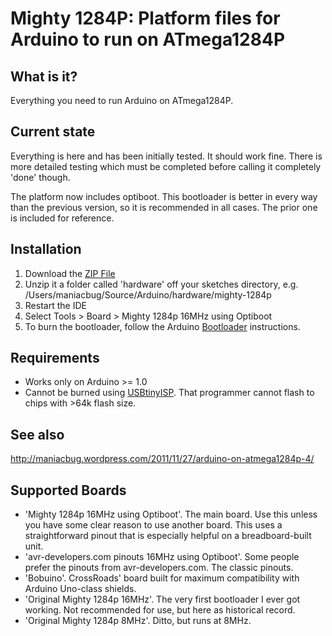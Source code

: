 # Mighty 1284P: Platform files for Arduino to run on ATmega1284P

## What is it?

Everything you need to run Arduino on ATmega1284P.

## Current state

Everything is here and has been initially tested.  It should work fine.  There is more detailed testing which must be completed before calling it completely 'done' though.

The platform now includes optiboot.  This bootloader is better in every way than the previous version, so it is recommended in all cases.  The prior one is included for reference.

## Installation

1. Download the [ZIP File](https://github.com/maniacbug/mighty-1284p/zipball/master)
2. Unzip it a folder called 'hardware' off your sketches directory, e.g. /Users/maniacbug/Source/Arduino/hardware/mighty-1284p
3. Restart the IDE
4. Select Tools > Board > Mighty 1284p 16MHz using Optiboot
5. To burn the bootloader, follow the Arduino [Bootloader](http://arduino.cc/en/Hacking/Bootloader) instructions.

## Requirements

* Works only on Arduino >= 1.0
* Cannot be burned using [USBtinyISP](http://www.ladyada.net/make/usbtinyisp/).  That programmer cannot flash to chips with >64k flash size.

## See also

http://maniacbug.wordpress.com/2011/11/27/arduino-on-atmega1284p-4/

## Supported Boards

* 'Mighty 1284p 16MHz using Optiboot'.  The main board.  Use this unless you have some clear reason to use another board.  This uses a straightforward pinout that is especially helpful on a breadboard-built unit.
* 'avr-developers.com pinouts 16MHz using Optiboot'.  Some people prefer the pinouts from avr-developers.com.  The classic pinouts.
* 'Bobuino'.  CrossRoads' board built for maximum compatibility with Arduino Uno-class shields.
* 'Original Mighty 1284p 16MHz'.  The very first bootloader I ever got working.  Not recommended for use, but here as historical record.
* 'Original Mighty 1284p 8MHz'.  Ditto, but runs at 8MHz.